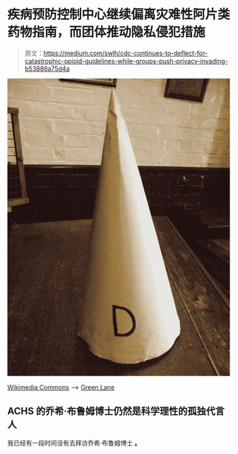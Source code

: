 # 疾病预防控制中心继续偏离灾难性阿片类药物指南，而团体推动隐私侵犯措施

> 原文：<https://medium.com/swlh/cdc-continues-to-deflect-for-catastrophic-opioid-guidelines-while-groups-push-privacy-invading-b53886a75d4a>

![](img/da93e91236b84e796804a055b0a4738a.png)

[Wikimedia Commons](https://medium.com/u/c329b6eef5c6?source=post_page-----b53886a75d4a--------------------------------) —> [Green Lane](https://commons.wikimedia.org/wiki/User:Green_Lane)

## ACHS 的乔希·布鲁姆博士仍然是科学理性的孤独代言人

我已经有一段时间没有去拜访乔希·布鲁姆博士 **。**